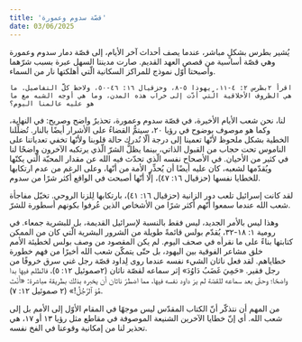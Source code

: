 ```yaml
---
title: 'قصّة سدوم وعمورة'
date: 03/06/2025
---
```


يُشير بطرس بشكلٍ مباشر، عندما يصف أحداث آخر الأيام، إلى قصّة دمار سدوم وعمورة وهي قصّة أساسية من قصص العهد القديم. صارت مدينتا السهل عبرة بسبب شرّهما وأصبحتا أوّل نموذج للمراكز السكانية الّتي أهلكتها نار من السماء.

`اقرأ ٢بطرس ٢: ٤-١١، يهوذا ٥-٨، وحزقيال ١٦: ٤٦-٥٠، ولاحظ كلَّ التفاصيل. ما هي الظروف الأخلاقية الّتي أدّت إلى خراب هذه المدن، وما هي أوجه الشبه مع ما هو عليه عالمنا اليوم؟`

لنا، نحن شعب الأيام الأخيرة، في قصّة سدوم وعمورة، تحذيرٌ واضح وصريح: في النهاية، وكما هو موصوف بوضوح في رؤيا ٢٠، سيتمُّ القضاءُ على الأشرار أيضًا بالنار. تُضلِّلنا الخطية بشكل ملحوظ لأنّها تعمينا إلى درجة ألّا نُدرك حالة قلوبنا ولأنّها تخفي تعدياتنا على الناموس تحت حجاب من القبول الذاتي، بينما يظلُّ الشرّ الّذي يرتكبه الآخرون واضحًا لنا في كثير من الأحيان. في الأصحاح نفسه الّذي تحدّث فيه الله عن مقدار المحبّة الّتي يكنّها ويُقدّمها لشعبه، كان عليه أيضًا أن يُحذِّر الأمة من أنّها، وعلى الرغم من عدم ارتكابها للخطايا نفسها (حزقيال ١٦: ٤٧)، إلّا أنّها أصبحت في الواقع أكثر شرًا من سدوم.

لقد كانت إسرائيل تلعب دور الزانية (حزقيال ١٦: ٤١)، بارتكابها لِلزنا الروحي. تخيّل مفاجأة شعب الله عندما سمعوا أنّهم أكثر شرًا من الأشخاص الذين عُرفوا بكونهم أسطورة للشرّ.

وهذا ليس بالأمر الجديد، ليس فقط بالنسبة لإسرائيل القديمة، بل للبشرية جمعاء. في رومية ١: ١٨-٣٢، يُقدّم بولس قائمةً طويلة من الشرور البشرية الّتي كان من الممكن كتابتها بناءً على ما نقرأه في صحف اليوم. لم يكن المقصود من وصف بولس لخطيئة الأمم خلق مشاعر الفوقية بين اليهود، بل حتّى يتمكّن شعب الله أخيرًا من فهم خطورة خطاياهم. لقد فعل ناثان الشيء نفسه عندما روى لِداود قصّة رجل غني سرق خروفًا من رجل فقير. «حَمِيَ غَضَبُ دَاوُدَ» إثر سماعه لقصّة ناثان (٢صموئيل ١٢: ٥)، فالظلم فيها بدا واضحًا؛ وحتّى بعد سماعه للقصّة لم يرَ داود نفسه فيها، مما اضطرّ ناثان أن يخبره بذلك بطريقة مباشرة: «أَنْتَ هُوَ ٱلرَّجُلُ!» (٢ صموئيل ١٢: ٧).

من المهم أن نتذكّر أنّ الكتاب المقدّس ليس موجهًا في المقام الأوّل إلى الأمم بل إلى شعب الله. أي إنّ خطايا الآخرين الشنيعة الموصوفة في مقاطع مثل رؤيا ١٣ أو ١٧، هي تحذير لنا من إمكانية وقوعنا في الفخ نفسه.